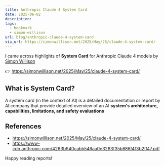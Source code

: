 ```yaml
---
title: Anthropic Claude 4 System Card
date: 2025-06-02
description: 
tags:
  - bookmark
  - simon-willison
url: blog/anthropic-claude-4-system-card
via_url: https://simonwillison.net/2025/May/25/claude-4-system-card/
---
```

I came across highlights of **System Card** for Anthropic Claude 4 models by [Simon Willison](https://simonwillison.net) 

👉 https://simonwillison.net/2025/May/25/claude-4-system-card/

## What is System Card?
A system card (in the context of AI) is a detailed documentation or report by AI company that provide detailed overview of an AI **system's architecture, capabilities, limitations, and safety evaluations**

## References
- https://simonwillison.net/2025/May/25/claude-4-system-card/
- https://www-cdn.anthropic.com/4263b940cabb546aa0e3283f35b686f4f3b2ff47.pdf

Happy reading reports!
